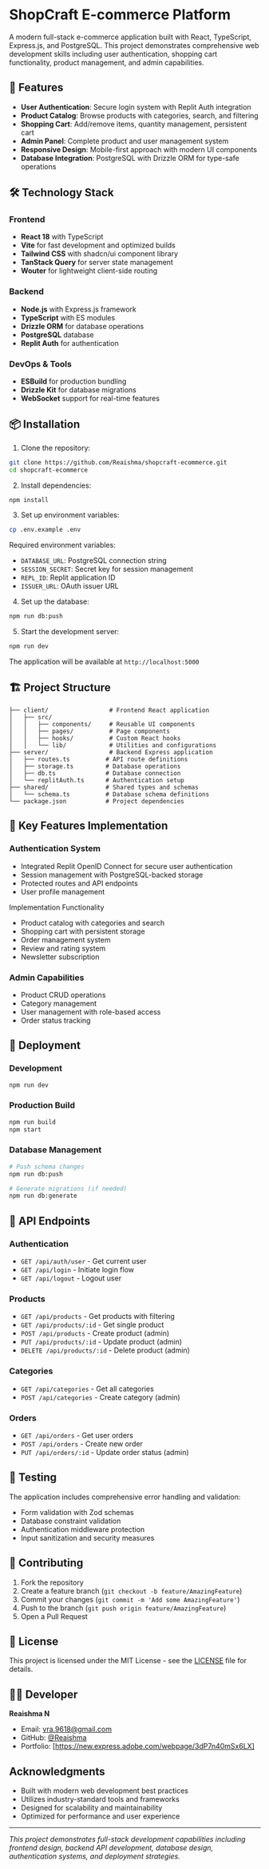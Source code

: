 

# ShopCraft E-commerce Platform

A modern full-stack e-commerce application built with React, TypeScript, Express.js, and PostgreSQL. This project demonstrates comprehensive web development skills including user authentication, shopping cart functionality, product management, and admin capabilities.

## 🚀 Features

- **User Authentication**: Secure login system with Replit Auth integration
- **Product Catalog**: Browse products with categories, search, and filtering
- **Shopping Cart**: Add/remove items, quantity management, persistent cart
- **Admin Panel**: Complete product and user management system
- **Responsive Design**: Mobile-first approach with modern UI components
- **Database Integration**: PostgreSQL with Drizzle ORM for type-safe operations

## 🛠️ Technology Stack

### Frontend
- **React 18** with TypeScript
- **Vite** for fast development and optimized builds
- **Tailwind CSS** with shadcn/ui component library
- **TanStack Query** for server state management
- **Wouter** for lightweight client-side routing

### Backend
- **Node.js** with Express.js framework
- **TypeScript** with ES modules
- **Drizzle ORM** for database operations
- **PostgreSQL** database
- **Replit Auth** for authentication

### DevOps & Tools
- **ESBuild** for production bundling
- **Drizzle Kit** for database migrations
- **WebSocket** support for real-time features

## 📦 Installation

1. Clone the repository:
```bash
git clone https://github.com/Reaishma/shopcraft-ecommerce.git
cd shopcraft-ecommerce
```
2. Install dependencies:
```bash
npm install
```

3. Set up environment variables:
```bash
cp .env.example .env
```

Required environment variables:
- `DATABASE_URL`: PostgreSQL connection string
- `SESSION_SECRET`: Secret key for session management
- `REPL_ID`: Replit application ID
- `ISSUER_URL`: OAuth issuer URL

4. Set up the database:
```bash
npm run db:push
```
5. Start the development server:
```bash
npm run dev
```

The application will be available at `http://localhost:5000`

## 🏗️ Project Structure

```
├── client/                 # Frontend React application
│   ├── src/
│   │   ├── components/     # Reusable UI components
│   │   ├── pages/          # Page components
│   │   ├── hooks/          # Custom React hooks
│   │   └── lib/            # Utilities and configurations
├── server/                 # Backend Express application
│   ├── routes.ts          # API route definitions
│   ├── storage.ts         # Database operations
│   ├── db.ts              # Database connection
│   └── replitAuth.ts      # Authentication setup
├── shared/                # Shared types and schemas
│   └── schema.ts          # Database schema definitions
└── package.json           # Project dependencies
```

## 🎯 Key Features Implementation

### Authentication System
- Integrated Replit OpenID Connect for secure user authentication
- Session management with PostgreSQL-backed storage
- Protected routes and API endpoints
- User profile management

Implementation Functionality
- Product catalog with categories and search
- Shopping cart with persistent storage
- Order management system
- Review and rating system
- Newsletter subscription

### Admin Capabilities
- Product CRUD operations
- Category management
- User management with role-based access
- Order status tracking

## 🚀 Deployment

### Development
```bash
npm run dev
```

### Production Build
```bash
npm run build
npm start
```

### Database Management
```bash
# Push schema changes
npm run db:push

# Generate migrations (if needed)
npm run db:generate
```

## 📝 API Endpoints

### Authentication
- `GET /api/auth/user` - Get current user
- `GET /api/login` - Initiate login flow
- `GET /api/logout` - Logout user

### Products
- `GET /api/products` - Get products with filtering
- `GET /api/products/:id` - Get single product
- `POST /api/products` - Create product (admin)
- `PUT /api/products/:id` - Update product (admin)
- `DELETE /api/products/:id` - Delete product (admin)
### Categories
- `GET /api/categories` - Get all categories
- `POST /api/categories` - Create category (admin)

### Orders
- `GET /api/orders` - Get user orders
- `POST /api/orders` - Create new order
- `PUT /api/orders/:id` - Update order status (admin)

## 🧪 Testing
The application includes comprehensive error handling and validation:
- Form validation with Zod schemas
- Database constraint validation
- Authentication middleware protection
- Input sanitization and security measures

## 🤝 Contributing

1. Fork the repository
2. Create a feature branch (`git checkout -b feature/AmazingFeature`)
3. Commit your changes (`git commit -m 'Add some AmazingFeature'`)
4. Push to the branch (`git push origin feature/AmazingFeature`)
5. Open a Pull Request

## 📄 License

This project is licensed under the MIT License - see the [LICENSE](LICENSE) file for details.

## 👨‍💻 Developer
**Reaishma N**
- Email: [vra.9618@gmail.com](mailto:vra.9618@gmail.com)
- GitHub: [@Reaishma](https://github.com/Reaishma)
- Portfolio: [https://new.express.adobe.com/webpage/3dP7n40mSx6LX]

##  Acknowledgments

- Built with modern web development best practices
- Utilizes industry-standard tools and frameworks
- Designed for scalability and maintainability
- Optimized for performance and user experience

---

*This project demonstrates full-stack development capabilities including frontend design, backend API development, database design, authentication systems, and deployment strategies.*